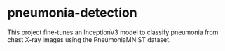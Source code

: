 # pneumonia-detection
This project fine-tunes an InceptionV3 model to classify pneumonia from chest X-ray images using the PneumoniaMNIST dataset.

